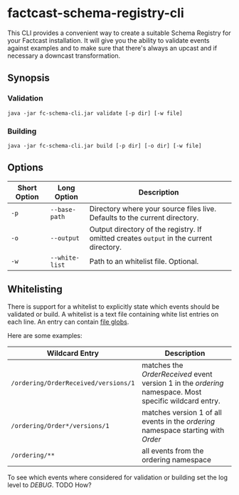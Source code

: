 factcast-schema-registry-cli
============================

This CLI provides a convenient way to create a suitable Schema Registry for your Factcast installation.
It will give you the ability to validate events against examples and to make sure that there's always an upcast and if 
necessary a downcast transformation.

Synopsis
--------
### Validation
```
java -jar fc-schema-cli.jar validate [-p dir] [-w file] 
```

### Building
```
java -jar fc-schema-cli.jar build [-p dir] [-o dir] [-w file] 
```

Options
-------
| Short Option | Long Option    | Description                                                                            |
|--------------|----------------|----------------------------------------------------------------------------------------|
| `-p`         | `--base-path`  | Directory where your source files live. Defaults to the current directory.             |
| `-o`         | `--output`     | Output directory of the registry. If omitted creates `output` in the current directory. |
| `-w`         | `--white-list` | Path to an whitelist file. Optional.                                                   |

Whitelisting
------------
There is support for a whitelist to explicitly state which events should be validated or build. A whitelist is a text file
containing white list entries on each line. An entry can contain [file globs](https://javapapers.com/java/glob-with-java-nio/).

Here are some examples:

| Wildcard Entry                       | Description                                                                                            |
|--------------------------------------|--------------------------------------------------------------------------------------------------------|
| `/ordering/OrderReceived/versions/1` | matches the _OrderReceived_ event version 1 in the _ordering_ namespace. Most specific wildcard entry. |
| `/ordering/Order*/versions/1`        | matches version 1 of all events in the _ordering_ namespace starting with _Order_                      |
| `/ordering/**`                       | all events from the ordering namespace                                                                 |

To see which events where considered for validation or building set the log level to _DEBUG_.  TODO How?